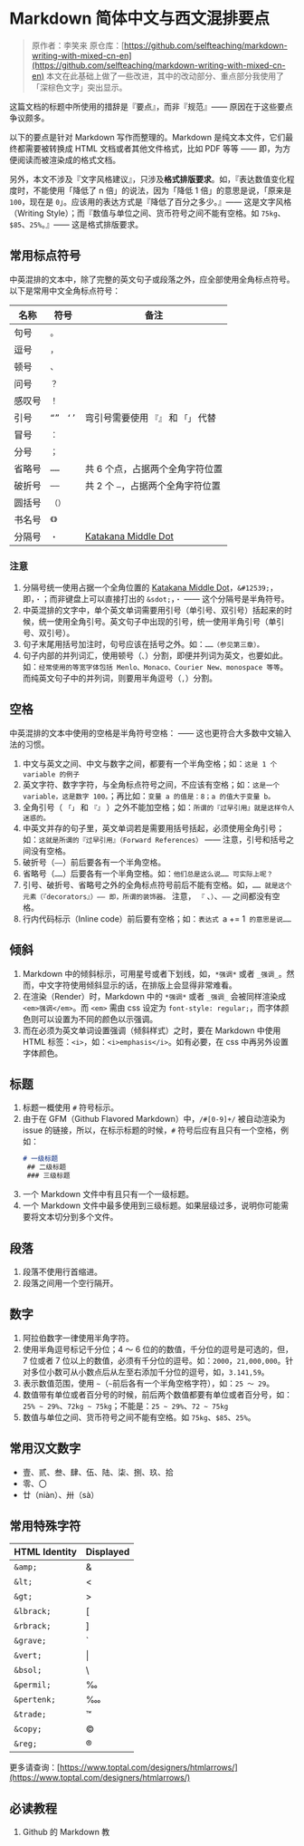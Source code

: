 # Markdown 简体中文与西文混排要点

> 原作者：李笑来
> 原仓库：[https://github.com/selfteaching/markdown-writing-with-mixed-cn-en](https://github.com/selfteaching/markdown-writing-with-mixed-cn-en)
> 本文在此基础上做了一些改进，其中的改动部分、重点部分我使用了「深棕色文字」突出显示。

这篇文档的标题中所使用的措辞是『要点』，而非『规范』—— 原因在于这些要点争议颇多。

以下的要点是针对 Markdown 写作而整理的。Markdown 是纯文本文件，它们最终都需要被转换成 HTML 文档或者其他文件格式，比如 PDF 等等 —— 即，为方便阅读而被渲染成的格式文档。

另外，本文不涉及『文字风格建议』，只涉及**格式排版要求**。如，『表达数值变化程度时，不能使用「降低了 n 倍」的说法，因为「降低 1 倍」的意思是说，「原来是 `100`，现在是 `0`」。应该用的表达方式是『降低了百分之多少。』—— 这是文字风格（Writing Style）；而『数值与单位之间、货币符号之间不能有空格。如 `75kg`、`$85`、`25%`。』—— 这是格式排版要求。

## 常用标点符号
中英混排的文本中，除了完整的英文句子或段落之外，应全部使用全角标点符号。  
以下是常用中文全角标点符号：



| 名称 | 符号 | 备注 |
| --- | --- | --- |
| 句号 | `。` |  |
| 逗号 | `，` |  |
| 顿号 | `、` |  |
| 问号 | `？` |  |
| 感叹号 | `！` |  |
| 引号 | `“”`   `‘’` | 弯引号需要使用 `『』` 和 `「」` 代替 |
| 冒号 | `：` |  |
| 分号 | `；` |  |
| 省略号 | `……` | 共 6 个点，占据两个全角字符位置 |
| 破折号 | `——` | 共 2 个 `—`，占据两个全角字符位置 |
| 圆括号 | `（）` |  |
| 书名号 | `《》` |  |
| 分隔号 | `・` | [Katakana Middle Dot](https://en.wikipedia.org/wiki/Interpunct) |

### 注意

1. 分隔号统一使用占据一个全角位置的 [Katakana Middle Dot](https://en.wikipedia.org/wiki/Interpunct)，`&#12539;`，即，`・`；而非键盘上可以直接打出的 `&sdot;`，`・` —— 这个分隔号是半角符号。
1. 中英混排的文字中，单个英文单词需要用引号（单引号、双引号）括起来的时候，统一使用全角引号。英文句子中出现的引号，统一使用半角引号（单引号、双引号）。
1. 句子末尾用括号加注时，句号应该在括号之外。如：`……（参见第三章）。`
1. 句子内部的并列词汇，使用顿号（`、`）分割，即便并列词为英文，也要如此。如：`经常使用的等宽字体包括 Menlo、Monaco、Courier New、monospace 等等`。而纯英文句子中的并列词，则要用半角逗号（`,`）分割。

## 空格

中英混排的文本中使用的空格是半角符号空格： —— 这也更符合大多数中文输入法的习惯。

1. 中文与英文之间、中文与数字之间，都要有一个半角空格；如：`这是 1 个 variable 的例子`
1. 英文字符、数字字符，与全角标点符号之间，不应该有空格；如：`这是一个 variable，这是数字 100。`；再比如：`变量 a 的值是：8；a 的值大于变量 b。`
1. 全角引号（ `「」` 和 `『』` ）之外不能加空格；如：`所谓的『过早引用』就是这样令人迷惑的。`
1. 中英文并存的句子里，英文单词若是需要用括号括起，必须使用全角引号；如：`这就是所谓的『过早引用』（Forward References）` —— 注意，引号和括号之间没有空格。
1. 破折号（`——`）前后要各有一个半角空格。
1. 省略号（`……`）后要各有一个半角空格。如：`他们总是这么说…… 可实际上呢？`
1. 引号、破折号、省略号之外的全角标点符号前后不能有空格。如，`…… 就是这个元素（『decorators』）—— 即，所谓的装饰器。` 注意， `『` 、`）`、`——` 之间都没有空格。
1. 行内代码标示（Inline code）前后要有空格；如：`表达式 `a += 1` 的意思是说……`

## 倾斜

1. Markdown 中的倾斜标示，可用星号或者下划线，如，`*强调*` 或者 `_强调_`。然而，中文字符使用倾斜显示的话，在排版上会显得非常难看。
1. 在渲染（Render）时，Markdown 中的 `*强调*` 或者 `_强调_` 会被同样渲染成 `<em>强调</em>`。而 `<em>` 需由 css 设定为 `font-style: regular;`，而字体颜色则可以设置为不同的颜色以示强调。
1. 而在必须为英文单词设置强调（倾斜样式）之时，要在 Markdown 中使用 HTML 标签：`<i>`，如：`<i>emphasis</i>`。如有必要，在 css 中再另外设置字体颜色。

## 标题

1. 标题一概使用 `#` 符号标示。
2. 由于在 GFM（Github Flavored Markdown）中，`/#[0-9]+/` 被自动渲染为 issue 的链接，所以，在标示标题的时候，`#` 符号后应有且只有一个空格，例如：
   ```markdown
   # 一级标题
    ## 二级标题
    ### 三级标题
   ```
3. 一个 Markdown 文件中有且只有一个一级标题。
4. 一个 Markdown 文件中最多使用到三级标题。如果层级过多，说明你可能需要将文本切分到多个文件。

## 段落

1. 段落不使用行首缩进。
2. 段落之间用一个空行隔开。

## 数字

1. 阿拉伯数字一律使用半角字符。
1. 使用半角逗号标记千分位；4 ～ 6 位的的数值，千分位的逗号是可选的，但，7 位或者 7 位以上的数值，必须有千分位的逗号。如：`2000`，`21,000,000`。针对多位小数可从小数点后从左至右添加千分位的逗号，如，`3.141,59`。
1. 表示数值范围，使用 `~`（`~`前后各有一个半角空格字符），如：`25 ～ 29`。
1. 数值带有单位或者百分号的时候，前后两个数值都要有单位或者百分号，如：`25% ~ 29%`、`72kg ~ 75kg`；不能是：`25 ~ 29%`、`72 ~ 75kg`
1. 数值与单位之间、货币符号之间不能有空格。如 `75kg`、`$85`、`25%`。

## 常用汉文数字

- 壹、贰、叁、肆、伍、陆、柒、捌、玖、拾
- 零、〇
- 廿（niàn）、卅（sà）

## 常用特殊字符

| HTML Identity | Displayed |
| --- | --- |
| `&amp;` | & |
| `&lt;` | < |
| `&gt;` | > |
| `&lbrack;` | [ |
| `&rbrack;` | ] |
| `&grave;` | ` |
| `&vert;` | &#124; |
| `&bsol;` | \\ |
| `&permil;` | ‰ |
| `&pertenk;` | ‱ |
| `&trade;` | ™ |
| `&copy;` | © |
| `&reg;` | ® |

更多请查询：[https://www.toptal.com/designers/htmlarrows/](https://www.toptal.com/designers/htmlarrows/)

## 必读教程

1. Github 的 Markdown 教<script>程：[Github: Mastering Markdown](https://guides.github.com/features/mastering-markdown/)
1. 微软的写作风格指导：[Microsoft Writing Style Guide](https://docs.microsoft.com/en-us/contribute/how-to-write-use-markdown)
1. Markdown 格式检查工具：[MarkdownLint](https://github.com/DavidAnson/markdownlint) —— 虽然它本身是 lint 工具，但它的文档中包含很多 Markdown 格式上的优化要求。

## 推荐使用的 Markdown 编辑器

- [VSCode](https://code.visualstudio.com/) + [Docs Authoring Pack](https://marketplace.visualstudio.com/items?itemName=docsmsft.docs-authoring-pack)
- [Typora](https://typora.io/)

## 更多参考链接

> - [https://golem.ph.utexas.edu/~distler/maruku/markdown_syntax.html](https://golem.ph.utexas.edu/~distler/maruku/markdown_syntax.html)
> - [http://www.pinyin.info/tools/converter/chars2uninumbers.html](http://www.pinyin.info/tools/converter/chars2uninumbers.html)
> - [https://www.w3.org/html/ig/zh/wiki/Css4-text](https://www.w3.org/html/ig/zh/wiki/Css4-text)
> - [https://www.toptal.com/designers/htmlarrows/](https://www.toptal.com/designers/htmlarrows/)
> - [https://www.key-shortcut.com/en/writing-systems/文字-chinese-cjk/cjk-characters-1/](https://www.key-shortcut.com/en/writing-systems/%E6%96%87%E5%AD%97-chinese-cjk/cjk-characters-1/)

* asdfa
* aaa
